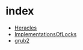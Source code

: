 # index
* [Heracles](Heracles.html)
* [ImplementationsOfLocks](ImplementationsOfLocks.html)
* [grub2](grub2.html)
